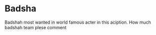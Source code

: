 # Badsha
Badshah most wanted in world famous acter in this aciption. 
How much badshah team plese comment
